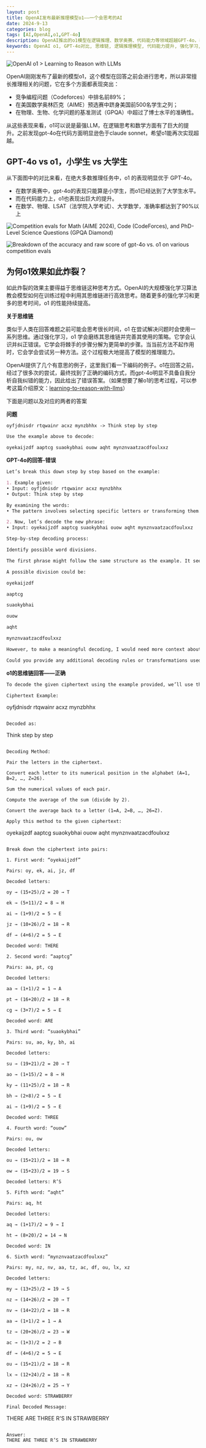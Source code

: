 ```yaml
---
layout: post
title: OpenAI发布最新推理模型o1——一个会思考的AI
date: 2024-9-13
categories: blog
tags: [AI,OpenAI,o1,GPT-4o]
description: OpenAI推出的o1模型在逻辑推理、数学奥赛、代码能力等领域超越GPT-4o，表现出强大的思维链技术，成为当前最强的语言模型。了解o1如何通过强化学习提升推理能力。
keywords: OpenAI o1, GPT-4o对比, 思维链, 逻辑推理模型, 代码能力提升, 强化学习, 数学奥赛, 编程模型, 语言模型
---
```


![OpenAI o1 > Learning to Reason with LLMs](https://github.com/user-attachments/assets/2cec0f44-6f8b-4b4d-ae7e-a864b2afee83)

OpenAI刚刚发布了最新的模型o1，这个模型在回答之前会进行思考，所以非常擅长推理相关的问题，它在多个方面都表现突出：

- 竞争编程问题（Codeforces）中排名前89%；
- 在美国数学奥林匹克（AIME）预选赛中跻身美国前500名学生之列；
- 在物理、生物、化学问题的基准测试（GPQA）中超过了博士水平的准确性。

从这些表现来看，o1可以说是最强LLM，在逻辑思考和数学方面有了巨大的提升。之前发现gpt-4o在代码方面明显逊色于claude sonnet，希望o1能再次实现超越。

## GPT-4o vs o1，小学生 vs 大学生

从下面图中的对比来看，在绝大多数推理任务中，o1 的表现明显优于 GPT-4o。

- 在数学奥赛中，gpt-4o的表现只能算是小学生，而o1已经达到了大学生水平。
- 而在代码能力上，o1也表现出巨大的提升。
- 在数学、物理、LSAT（法学院入学考试）、大学数学，准确率都达到了90%以上

![Competition evals for Math (AIME 2024), Code (CodeForces), and PhD-Level Science Questions (GPQA Diamond)](https://github.com/user-attachments/assets/ab3ebfcd-6790-4e31-82dd-0dfc7af0d9bd)

![Breakdown of the accuracy and raw score of gpt-4o vs. o1 on various competition evals](https://github.com/user-attachments/assets/336e27ab-83a8-4484-9a6f-aef97adb2cc0)


## 为何o1效果如此炸裂？

如此炸裂的效果主要得益于思维链这种思考方式。OpenAI的大规模强化学习算法教会模型如何在训练过程中利用其思维链进行高效思考。随着更多的强化学习和更多的思考时间，o1 的性能持续提高。

**关于思维链**

类似于人类在回答难题之前可能会思考很长时间，o1 在尝试解决问题时会使用一系列思维。通过强化学习，o1 学会磨练其思维链并完善其使用的策略。它学会认识并纠正错误。它学会将棘手的步骤分解为更简单的步骤。当当前方法不起作用时，它会学会尝试另一种方法。这个过程极大地提高了模型的推理能力。

OpenAI提供了几个有意思的例子，这里我们看一下编码的例子。o1在回答之前，经过了很多次的尝试，最终找到了正确的编码方式，而gpt-4o明显不具备自我分析自我纠错的能力，因此给出了错误答案。（如果想要了解o1的思考过程，可以参考这篇介绍原文：[learning-to-reason-with-llms](https://openai.com/index/learning-to-reason-with-llms/)）

下面是问题以及对应的两者的答案

**问题**

```markdown
oyfjdnisdr rtqwainr acxz mynzbhhx -> Think step by step

Use the example above to decode:

oyekaijzdf aaptcg suaokybhai ouow aqht mynznvaatzacdfoulxxz
```

**GPT-4o的回答-错误**

```markdown
Let’s break this down step by step based on the example:

1. Example given:
• Input: oyfjdnisdr rtqwainr acxz mynzbhhx
• Output: Think step by step

By examining the words:
• The pattern involves selecting specific letters or transforming them.

2. Now, let’s decode the new phrase:
• Input: oyekaijzdf aaptcg suaokybhai ouow aqht mynznvaatzacdfoulxxz

Step-by-step decoding process:

Identify possible word divisions.

The first phrase might follow the same structure as the example. It seems like the input text could be broken into groups based on natural separations or patterns.

A possible division could be:

oyekaijzdf

aaptcg

suaokybhai

ouow

aqht

mynznvaatzacdfoulxxz

However, to make a meaningful decoding, I would need more context about the transformations or letter shifting that might be involved.

Could you provide any additional decoding rules or transformations used in this cipher?
```

**o1的思维链回答——正确**

```markdown
To decode the given ciphertext using the example provided, we’ll use the pattern identified in the example.

Ciphertext Example:

```
oyfjdnisdr rtqwainr acxz mynzbhhx
```

Decoded as:

```
Think step by step
```

Decoding Method:

Pair the letters in the ciphertext.

Convert each letter to its numerical position in the alphabet (A=1, B=2, …, Z=26).

Sum the numerical values of each pair.

Compute the average of the sum (divide by 2).

Convert the average back to a letter (1=A, 2=B, …, 26=Z).

Apply this method to the given ciphertext:

```
oyekaijzdf aaptcg suaokybhai ouow aqht mynznvaatzacdfoulxxz
```

Break down the ciphertext into pairs:

1. First word: “oyekaijzdf”

Pairs: oy, ek, ai, jz, df

Decoded letters:

oy → (15+25)/2 = 20 → T

ek → (5+11)/2 = 8 → H

ai → (1+9)/2 = 5 → E

jz → (10+26)/2 = 18 → R

df → (4+6)/2 = 5 → E

Decoded word: THERE

2. Second word: “aaptcg”

Pairs: aa, pt, cg

Decoded letters:

aa → (1+1)/2 = 1 → A

pt → (16+20)/2 = 18 → R

cg → (3+7)/2 = 5 → E

Decoded word: ARE

3. Third word: “suaokybhai”

Pairs: su, ao, ky, bh, ai

Decoded letters:

su → (19+21)/2 = 20 → T

ao → (1+15)/2 = 8 → H

ky → (11+25)/2 = 18 → R

bh → (2+8)/2 = 5 → E

ai → (1+9)/2 = 5 → E

Decoded word: THREE

4. Fourth word: “ouow”

Pairs: ou, ow

Decoded letters:

ou → (15+21)/2 = 18 → R

ow → (15+23)/2 = 19 → S

Decoded letters: R’S

5. Fifth word: “aqht”

Pairs: aq, ht

Decoded letters:

aq → (1+17)/2 = 9 → I

ht → (8+20)/2 = 14 → N

Decoded word: IN

6. Sixth word: “mynznvaatzacdfoulxxz”

Pairs: my, nz, nv, aa, tz, ac, df, ou, lx, xz

Decoded letters:

my → (13+25)/2 = 19 → S

nz → (14+26)/2 = 20 → T

nv → (14+22)/2 = 18 → R

aa → (1+1)/2 = 1 → A

tz → (20+26)/2 = 23 → W

ac → (1+3)/2 = 2 → B

df → (4+6)/2 = 5 → E

ou → (15+21)/2 = 18 → R

lx → (12+24)/2 = 18 → R

xz → (24+26)/2 = 25 → Y

Decoded word: STRAWBERRY

Final Decoded Message:

```
THERE ARE THREE R'S IN STRAWBERRY
```

Answer:
THERE ARE THREE R’S IN STRAWBERRY
```
